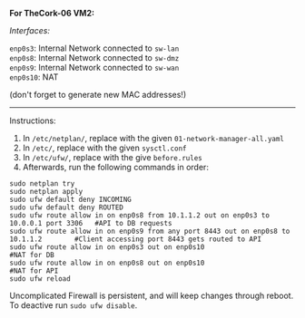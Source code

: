 **For TheCork-06 VM2:**

*Interfaces:*

`enp0s3`: Internal Network connected to ```sw-lan``` \
`enp0s8`: Internal Network connected to ```sw-dmz``` \
`enp0s9`: Internal Network connected to ```sw-wan``` \
`enp0s10`: NAT

(don't forget to generate new MAC addresses!)
<hr/>

Instructions:
1) In `/etc/netplan/`, replace with the given `01-network-manager-all.yaml`
2) In `/etc/`, replace with the given `sysctl.conf`
3) In `/etc/ufw/`, replace with the give `before.rules`
4) Afterwards, run the following commands in order:


```
sudo netplan try
sudo netplan apply
sudo ufw default deny INCOMING
sudo ufw default deny ROUTED
sudo ufw route allow in on enp0s8 from 10.1.1.2 out on enp0s3 to 10.0.0.1 port 3306   #API to DB requests
sudo ufw route allow in on enp0s9 from any port 8443 out on enp0s8 to 10.1.1.2        #Client accessing port 8443 gets routed to API
sudo ufw route allow in on enp0s3 out on enp0s10                                      #NAT for DB
sudo ufw route allow in on enp0s8 out on enp0s10                                      #NAT for API
sudo ufw reload
```

Uncomplicated Firewall is persistent, and will keep changes through reboot.
To deactive run `sudo ufw disable`.
